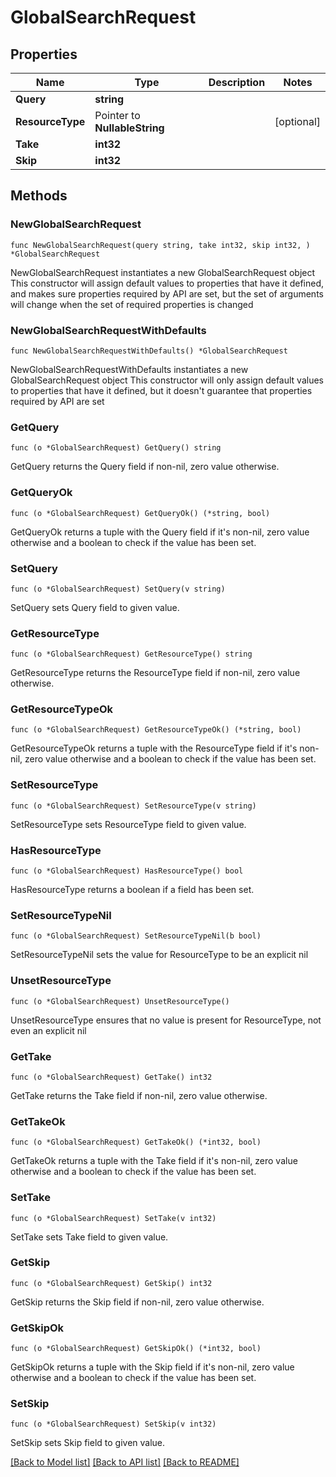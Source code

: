 # GlobalSearchRequest

## Properties

Name | Type | Description | Notes
------------ | ------------- | ------------- | -------------
**Query** | **string** |  | 
**ResourceType** | Pointer to **NullableString** |  | [optional] 
**Take** | **int32** |  | 
**Skip** | **int32** |  | 

## Methods

### NewGlobalSearchRequest

`func NewGlobalSearchRequest(query string, take int32, skip int32, ) *GlobalSearchRequest`

NewGlobalSearchRequest instantiates a new GlobalSearchRequest object
This constructor will assign default values to properties that have it defined,
and makes sure properties required by API are set, but the set of arguments
will change when the set of required properties is changed

### NewGlobalSearchRequestWithDefaults

`func NewGlobalSearchRequestWithDefaults() *GlobalSearchRequest`

NewGlobalSearchRequestWithDefaults instantiates a new GlobalSearchRequest object
This constructor will only assign default values to properties that have it defined,
but it doesn't guarantee that properties required by API are set

### GetQuery

`func (o *GlobalSearchRequest) GetQuery() string`

GetQuery returns the Query field if non-nil, zero value otherwise.

### GetQueryOk

`func (o *GlobalSearchRequest) GetQueryOk() (*string, bool)`

GetQueryOk returns a tuple with the Query field if it's non-nil, zero value otherwise
and a boolean to check if the value has been set.

### SetQuery

`func (o *GlobalSearchRequest) SetQuery(v string)`

SetQuery sets Query field to given value.


### GetResourceType

`func (o *GlobalSearchRequest) GetResourceType() string`

GetResourceType returns the ResourceType field if non-nil, zero value otherwise.

### GetResourceTypeOk

`func (o *GlobalSearchRequest) GetResourceTypeOk() (*string, bool)`

GetResourceTypeOk returns a tuple with the ResourceType field if it's non-nil, zero value otherwise
and a boolean to check if the value has been set.

### SetResourceType

`func (o *GlobalSearchRequest) SetResourceType(v string)`

SetResourceType sets ResourceType field to given value.

### HasResourceType

`func (o *GlobalSearchRequest) HasResourceType() bool`

HasResourceType returns a boolean if a field has been set.

### SetResourceTypeNil

`func (o *GlobalSearchRequest) SetResourceTypeNil(b bool)`

 SetResourceTypeNil sets the value for ResourceType to be an explicit nil

### UnsetResourceType
`func (o *GlobalSearchRequest) UnsetResourceType()`

UnsetResourceType ensures that no value is present for ResourceType, not even an explicit nil
### GetTake

`func (o *GlobalSearchRequest) GetTake() int32`

GetTake returns the Take field if non-nil, zero value otherwise.

### GetTakeOk

`func (o *GlobalSearchRequest) GetTakeOk() (*int32, bool)`

GetTakeOk returns a tuple with the Take field if it's non-nil, zero value otherwise
and a boolean to check if the value has been set.

### SetTake

`func (o *GlobalSearchRequest) SetTake(v int32)`

SetTake sets Take field to given value.


### GetSkip

`func (o *GlobalSearchRequest) GetSkip() int32`

GetSkip returns the Skip field if non-nil, zero value otherwise.

### GetSkipOk

`func (o *GlobalSearchRequest) GetSkipOk() (*int32, bool)`

GetSkipOk returns a tuple with the Skip field if it's non-nil, zero value otherwise
and a boolean to check if the value has been set.

### SetSkip

`func (o *GlobalSearchRequest) SetSkip(v int32)`

SetSkip sets Skip field to given value.



[[Back to Model list]](../README.md#documentation-for-models) [[Back to API list]](../README.md#documentation-for-api-endpoints) [[Back to README]](../README.md)


